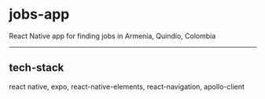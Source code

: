 # jobs-app

React Native app for finding jobs in Armenia, Quindío, Colombia

------------------------

## tech-stack

react native, expo, react-native-elements, react-navigation, apollo-client
